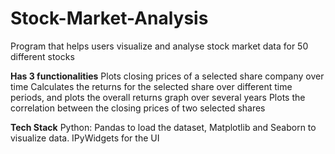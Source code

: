 # Stock-Market-Analysis

Program that helps users visualize and analyse stock market data for 50 different stocks

**Has 3 functionalities**
Plots closing prices of a selected share company over time
Calculates the returns for the selected share over different time periods, and plots the overall returns graph over several years
Plots the correlation between the closing prices of two selected shares

**Tech Stack**
Python: Pandas to load the dataset, Matplotlib and Seaborn to visualize data. IPyWidgets for the UI
